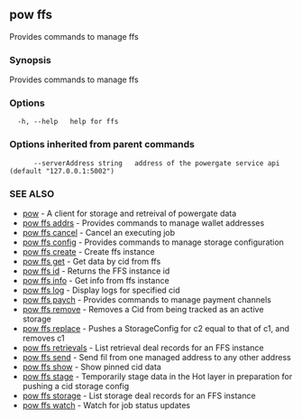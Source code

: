 ## pow ffs

Provides commands to manage ffs

### Synopsis

Provides commands to manage ffs

### Options

```
  -h, --help   help for ffs
```

### Options inherited from parent commands

```
      --serverAddress string   address of the powergate service api (default "127.0.0.1:5002")
```

### SEE ALSO

* [pow](pow.md)	 - A client for storage and retreival of powergate data
* [pow ffs addrs](pow_ffs_addrs.md)	 - Provides commands to manage wallet addresses
* [pow ffs cancel](pow_ffs_cancel.md)	 - Cancel an executing job
* [pow ffs config](pow_ffs_config.md)	 - Provides commands to manage storage configuration
* [pow ffs create](pow_ffs_create.md)	 - Create ffs instance
* [pow ffs get](pow_ffs_get.md)	 - Get data by cid from ffs
* [pow ffs id](pow_ffs_id.md)	 - Returns the FFS instance id
* [pow ffs info](pow_ffs_info.md)	 - Get info from ffs instance
* [pow ffs log](pow_ffs_log.md)	 - Display logs for specified cid
* [pow ffs paych](pow_ffs_paych.md)	 - Provides commands to manage payment channels
* [pow ffs remove](pow_ffs_remove.md)	 - Removes a Cid from being tracked as an active storage
* [pow ffs replace](pow_ffs_replace.md)	 - Pushes a StorageConfig for c2 equal to that of c1, and removes c1
* [pow ffs retrievals](pow_ffs_retrievals.md)	 - List retrieval deal records for an FFS instance
* [pow ffs send](pow_ffs_send.md)	 - Send fil from one managed address to any other address
* [pow ffs show](pow_ffs_show.md)	 - Show pinned cid data
* [pow ffs stage](pow_ffs_stage.md)	 - Temporarily stage data in the Hot layer in preparation for pushing a cid storage config
* [pow ffs storage](pow_ffs_storage.md)	 - List storage deal records for an FFS instance
* [pow ffs watch](pow_ffs_watch.md)	 - Watch for job status updates

